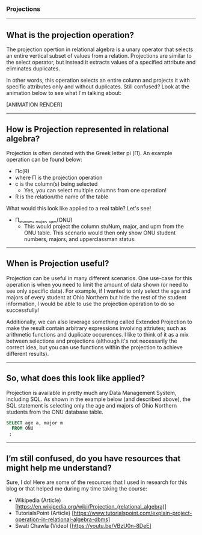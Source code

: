 ### Projections

---
## What is the projection operation?
The projection opertion in relational algebra is a unary operator that selects an entire vertical subset of values from a relation. Projections are similar to the select operator, but instead it extracts values of a specified attribute and eliminates duplicates.

In other words, this operation selects an entire column and projects it with specific attributes only and without duplicates. Still confused? Look at the animation below to see what I'm talking about:

[ANIMATION RENDER]

---
## How is Projection represented in relational algebra?
Projection is often denoted with the Greek letter pi (П). An example operation can be found below:
-  Пc(R)
  - where П is the projection operation
  - c is the column(s) being selected
    - Yes, you can select multiple columns from one operation!
  - R is the relation/the name of the table

What would this look like applied to a real table? Let's see!
- Пₛₜᵤₙᵤₘ, ₘₐⱼₒᵣ, ᵤₚₘ(ONU)
  - This would project the column stuNum, major, and upm from the ONU table. This scenario would then only show ONU student numbers, majors, and upperclassman status.

---
## When is Projection useful?
Projection can be useful in many different scenarios. One use-case for this operation is when you need to limit the amount of data shown (or need to see only specific data). For example, if I wanted to only select the age and majors of every student at Ohio Northern but hide the rest of the student information, I would be able to use the projection operation to do so successfully!

Additionally, we can also leverage something called Extended Projection to make the result contain arbitrary expressions involving attriutes; such as arithmetic functions and duplicate occurences. I like to think of it as a mix between selections and projections (although it's not necessarily the correct idea, but you can use functions within the projection to achieve different results).

---
## So, what does this look like applied?
Projection is available in pretty much any Data Management System, including SQL. As shown in the example below (and described above), the SQL statement is selecting only the age and majors of Ohio Northern students from the ONU database table.

```sql
SELECT age a, major m 
  FROM ONU
 ;
```

---
## I’m still confused, do you have resources that might help me understand?
Sure, I do! Here are some of the resources that I used in research for this blog or that helped me during my time taking the course:
- Wikipedia (Article) [https://en.wikipedia.org/wiki/Projection_(relational_algebra)]
- TutorialsPoint (Article) [https://www.tutorialspoint.com/explain-project-operation-in-relational-algebra-dbms]
- Swati Chawla (Video) [https://youtu.be/VBzU0n-8DeE]
